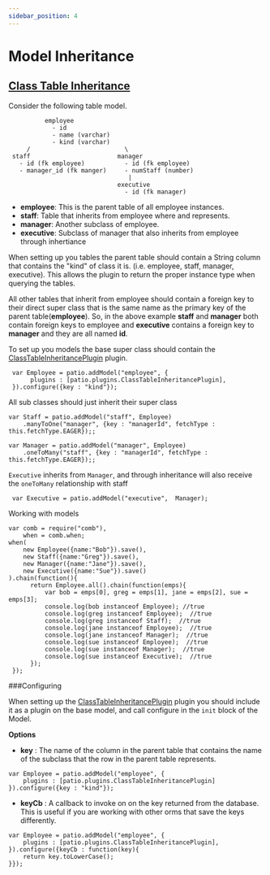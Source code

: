 ```yaml
---
sidebar_position: 4
---
```


# Model Inheritance



## [Class Table Inheritance](http://www.martinfowler.com/eaaCatalog/classTableInheritance.html)

Consider the following table model.

```
          employee
            - id
            - name (varchar)
            - kind (varchar)
     /                          \
 staff                        manager
   - id (fk employee)           - id (fk employee)
   - manager_id (fk manger)     - numStaff (number)
                                 |
                              executive
                                - id (fk manager)
```

* **employee**: This is the parent table of all employee instances.
* **staff**: Table that inherits from employee where and represents.
* **manager**: Another subclass of employee.
* **executive**: Subclass of manager that also inherits from employee through inhertiance

When setting up you tables the parent table should contain a String column that contains the "kind" of class it is. (i.e. employee, staff, manager, executive). This allows the plugin to return the proper instance type when querying the tables.

All other tables that inherit from employee should contain a foreign key to their direct super class that is the same name as the primary key of the parent table(**employee**). So, in the above example **staff** and **manager** both contain foreign keys to employee and **executive** contains a foreign key to **manager** and they are all named **id**.

To set up you models the base super class should contain the [ClassTableInheritancePlugin](./patio_plugins_ClassTableInheritance.html) plugin.

```
 var Employee = patio.addModel("employee", {
      plugins : [patio.plugins.ClassTableInheritancePlugin],
 }).configure({key : "kind"});
```

All sub classes should just inherit their super class

```
var Staff = patio.addModel("staff", Employee)
	.manyToOne("manager", {key : "managerId", fetchType : this.fetchType.EAGER});;

var Manager = patio.addModel("manager", Employee)
	.oneToMany("staff", {key : "managerId", fetchType : this.fetchType.EAGER});;

 ```

`Executive` inherits from `Manager`, and through inheritance will also receive the `oneToMany` relationship with staff

```
 var Executive = patio.addModel("executive",  Manager);
```

Working with models

```
var comb = require("comb"),
    when = comb.when;
when(
	new Employee({name:"Bob"}).save(),
    new Staff({name:"Greg"}).save(),
    new Manager({name:"Jane"}).save(),
    new Executive({name:"Sue"}).save()
).chain(function(){
      return Employee.all().chain(function(emps){
          var bob = emps[0], greg = emps[1], jane = emps[2], sue = emps[3];
          console.log(bob instanceof Employee); //true
          console.log(greg instanceof Employee);  //true
          console.log(greg instanceof Staff);  //true
          console.log(jane instanceof Employee);  //true
          console.log(jane instanceof Manager);  //true
          console.log(sue instanceof Employee);  //true
          console.log(sue instanceof Manager);  //true
          console.log(sue instanceof Executive);  //true
      });
 });
```
###Configuring

When setting up the [ClassTableInheritancePlugin](./patio_plugins_ClassTableInheritance.html) plugin you should include it as a plugin on the base model, and call configure in the `init` block of the Model.

**Options**

* **key** : The name of the column in the parent table that contains the name of the subclass that the row in the parent table represents.

```
var Employee = patio.addModel("employee", {
	plugins : [patio.plugins.ClassTableInheritancePlugin]
}).configure({key : "kind"});                       
```

* **keyCb** : A callback to invoke on on the key returned from the database. This is useful if you are working with other orms that save the keys differently.

```
var Employee = patio.addModel("employee", {
	plugins : [patio.plugins.ClassTableInheritancePlugin],
}).configure({keyCb : function(key){
	return key.toLowerCase();
}});                       
```

                    

